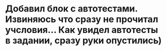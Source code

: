 # Добавил блок с автотестами. Извиняюсь что сразу не прочитал учсловия... Как увидел автотесты в задании, сразу руки опустились)
